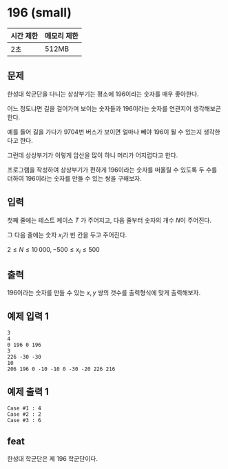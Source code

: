 # 196 (small)

| 시간 제한 | 메모리 제한 |
| --- | --- |
| 2초 | 512MB |

## 문제

한성대 학군단을 다니는 상상부기는 평소에 196이라는 숫자를 매우 좋아한다.

어느 정도냐면 길을 걸어가며 보이는 숫자들과 196이라는 숫자를 연관지어 생각해보곤 한다.

예를 들어 길을 가다가 9704번 버스가 보이면 얼마나 빼야 196이 될 수 있는지 생각한다고 한다.

그런데 상상부기가 이렇게 암산을 많이 하니 머리가 어지럽다고 한다.

프로그램을 작성하여 상상부기가 편하게 196이라는 숫자를 떠올릴 수 있도록 두 수를 더하여 196이라는 숫자를 만들 수 있는 쌍을 구해보자.

## 입력

첫째 줄에는 테스트 케이스 $T$ 가 주어지고, 다음 줄부터  숫자의 개수 $N$이 주어진다.

그 다음 줄에는 숫자 $x_i$가 빈 칸을 두고 주어진다.

$2 \leq N \leq 10\,000, -500 \leq x_i \leq 500$

## 출력

196이라는 숫자를 만들 수 있는 $x, y$ 쌍의 갯수를 출력형식에 맞게 출력해보자.

## 예제 입력 1

```
3
4
0 196 0 196
3
226 -30 -30
10
206 196 0 -10 -10 0 -30 -20 226 216
```

## 예제 출력 1

```
Case #1 : 4
Case #2 : 2
Case #3 : 6
```

## feat

한성대 학군단은 제 196 학군단이다.